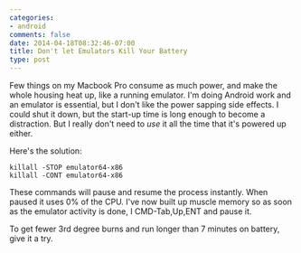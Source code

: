 ```yaml
---
categories:
- android
comments: false
date: 2014-04-18T08:32:46-07:00
title: Don't let Emulators Kill Your Battery
type: post
---
```


Few things on my Macbook Pro consume as much power, and make the whole housing heat up, like a running
emulator. I'm doing Android work and an emulator is essential, but I don't like the power sapping side
effects. I could shut it down, but the start-up time is long enough to become a distraction. But I really
don't need to *use* it all the time that it's powered up either.

Here's the solution:

    killall -STOP emulator64-x86
    killall -CONT emulator64-x86

These commands will pause and resume the process instantly. When paused it uses 0% of the CPU. I've now
built up muscle memory so as soon as the emulator activity is done, I CMD-Tab,Up,ENT and pause it.

To get fewer 3rd degree burns and run longer than 7 minutes on battery, give it a try.
